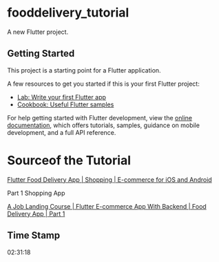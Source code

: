 # fooddelivery_tutorial

A new Flutter project.

## Getting Started

This project is a starting point for a Flutter application.

A few resources to get you started if this is your first Flutter project:

- [Lab: Write your first Flutter app](https://docs.flutter.dev/get-started/codelab)
- [Cookbook: Useful Flutter samples](https://docs.flutter.dev/cookbook)

For help getting started with Flutter development, view the
[online documentation](https://docs.flutter.dev/), which offers tutorials,
samples, guidance on mobile development, and a full API reference.

# Sourceof the Tutorial
[Flutter Food Delivery App | Shopping | E-commerce for iOS and Android ](https://www.dbestech.com/tutorials/flutter-food-delivery-app-e-commerce-for-ios-and-android)

Part 1 Shopping App

[A Job Landing Course | Flutter E-commerce App With Backend | Food Delivery App | Part 1](https://www.youtube.com/watch?v=7dAt-JMSCVQ&feature=youtu.be)

## Time Stamp

02:31:18